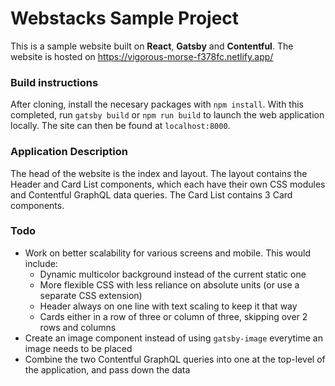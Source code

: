 # Webstacks Sample Project
This is a sample website built on **React**, **Gatsby** and **Contentful**. The website is hosted on https://vigorous-morse-f378fc.netlify.app/

### Build instructions
After cloning, install the necesary packages with `npm install`. With this completed, run
`gatsby build` or `npm run build` to launch the web application locally. The site can then be found at `localhost:8000`.

### Application Description
The head of the website is the index and layout.
The layout contains the Header and Card List components, which each have their own CSS modules and Contentful GraphQL data queries.
The Card List contains 3 Card components. 

### Todo
* Work on better scalability for various screens and mobile. This would include:
  * Dynamic multicolor background instead of the current static one
  * More flexible CSS with less reliance on absolute units (or use a separate CSS extension)
  * Header always on one line with text scaling to keep it that way
  * Cards either in a row of three or column of three, skipping over 2 rows and columns
* Create an image component instead of using `gatsby-image` everytime an image needs to be placed
* Combine the two Contentful GraphQL queries into one at the top-level of the application, and pass down the data

